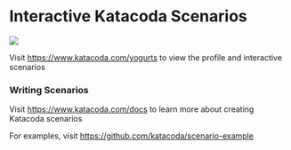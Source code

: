 # Interactive Katacoda Scenarios

[![](http://shields.katacoda.com/katacoda/yogurts/count.svg)](https://www.katacoda.com/yogurts "Get your profile on Katacoda.com")

Visit https://www.katacoda.com/yogurts to view the profile and interactive scenarios

### Writing Scenarios
Visit https://www.katacoda.com/docs to learn more about creating Katacoda scenarios

For examples, visit https://github.com/katacoda/scenario-example
